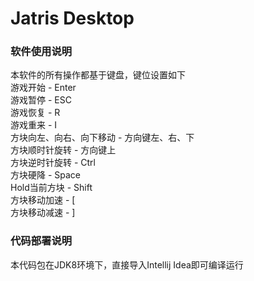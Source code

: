 # Jatris Desktop

### 软件使用说明

本软件的所有操作都基于键盘，键位设置如下  
游戏开始 - Enter  
游戏暂停 - ESC  
游戏恢复 - R  
游戏重来 - I  
方块向左、向右、向下移动 - 方向键左、右、下  
方块顺时针旋转 - 方向键上  
方块逆时针旋转 - Ctrl  
方块硬降 - Space  
Hold当前方块 - Shift  
方块移动加速 - [  
方块移动减速 - ]  

### 代码部署说明  

本代码包在JDK8环境下，直接导入Intellij Idea即可编译运行